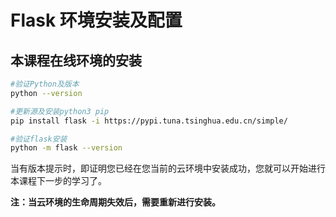 # Flask 环境安装及配置 			

## 本课程在线环境的安装

```bash
#验证Python及版本
python --version
```

```bash
#更新源及安装python3 pip
pip install flask -i https://pypi.tuna.tsinghua.edu.cn/simple/ 
```

```bash
#验证flask安装
python -m flask --version
```

当有版本提示时，即证明您已经在您当前的云环境中安装成功，您就可以开始进行本课程下一步的学习了。

**注：当云环境的生命周期失效后，需要重新进行安装。**